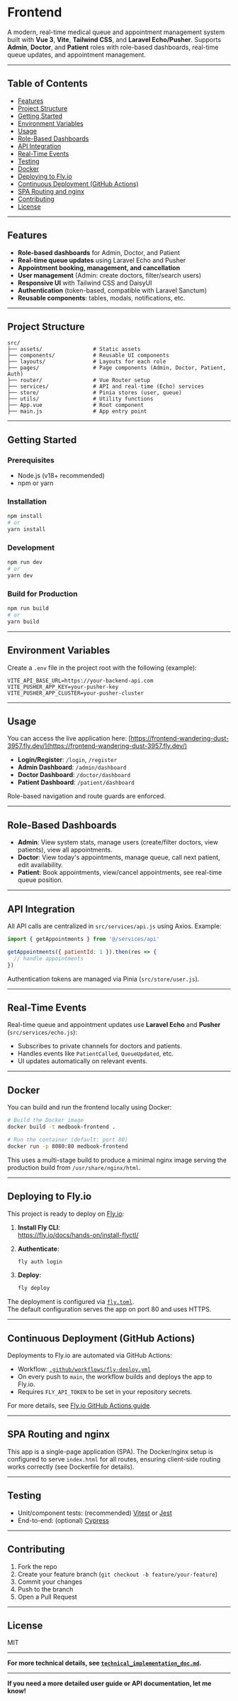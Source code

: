 # Frontend

A modern, real-time medical queue and appointment management system built with **Vue 3**, **Vite**, **Tailwind CSS**, and **Laravel Echo/Pusher**. Supports **Admin**, **Doctor**, and **Patient** roles with role-based dashboards, real-time queue updates, and appointment management.

---

## Table of Contents

- [Features](#features)
- [Project Structure](#project-structure)
- [Getting Started](#getting-started)
- [Environment Variables](#environment-variables)
- [Usage](#usage)
- [Role-Based Dashboards](#role-based-dashboards)
- [API Integration](#api-integration)
- [Real-Time Events](#real-time-events)
- [Testing](#testing)
- [Docker](#docker)
- [Deploying to Fly.io](#deploying-to-flyio)
- [Continuous Deployment (GitHub Actions)](#continuous-deployment-github-actions)
- [SPA Routing and nginx](#spa-routing-and-nginx)
- [Contributing](#contributing)
- [License](#license)

---

## Features

- **Role-based dashboards** for Admin, Doctor, and Patient
- **Real-time queue updates** using Laravel Echo and Pusher
- **Appointment booking, management, and cancellation**
- **User management** (Admin: create doctors, filter/search users)
- **Responsive UI** with Tailwind CSS and DaisyUI
- **Authentication** (token-based, compatible with Laravel Sanctum)
- **Reusable components**: tables, modals, notifications, etc.

---

## Project Structure

```
src/
├── assets/                # Static assets
├── components/            # Reusable UI components
├── layouts/               # Layouts for each role
├── pages/                 # Page components (Admin, Doctor, Patient, Auth)
├── router/                # Vue Router setup
├── services/              # API and real-time (Echo) services
├── store/                 # Pinia stores (user, queue)
├── utils/                 # Utility functions
├── App.vue                # Root component
├── main.js                # App entry point
```

---

## Getting Started

### Prerequisites

- Node.js (v18+ recommended)
- npm or yarn

### Installation

```bash
npm install
# or
yarn install
```

### Development

```bash
npm run dev
# or
yarn dev
```

### Build for Production

```bash
npm run build
# or
yarn build
```

---

## Environment Variables

Create a `.env` file in the project root with the following (example):

```
VITE_API_BASE_URL=https://your-backend-api.com
VITE_PUSHER_APP_KEY=your-pusher-key
VITE_PUSHER_APP_CLUSTER=your-pusher-cluster
```

---

## Usage

You can access the live application here: [https://frontend-wandering-dust-3957.fly.dev/](https://frontend-wandering-dust-3957.fly.dev/)

- **Login/Register**: `/login`, `/register`
- **Admin Dashboard**: `/admin/dashboard`
- **Doctor Dashboard**: `/doctor/dashboard`
- **Patient Dashboard**: `/patient/dashboard`

Role-based navigation and route guards are enforced.

---

## Role-Based Dashboards

- **Admin**: View system stats, manage users (create/filter doctors, view patients), view all appointments.
- **Doctor**: View today's appointments, manage queue, call next patient, edit availability.
- **Patient**: Book appointments, view/cancel appointments, see real-time queue position.

---

## API Integration

All API calls are centralized in `src/services/api.js` using Axios. Example:

```js
import { getAppointments } from '@/services/api'

getAppointments({ patientId: 1 }).then(res => {
  // handle appointments
})
```

Authentication tokens are managed via Pinia (`src/store/user.js`).

---

## Real-Time Events

Real-time queue and appointment updates use **Laravel Echo** and **Pusher** (`src/services/echo.js`):

- Subscribes to private channels for doctors and patients.
- Handles events like `PatientCalled`, `QueueUpdated`, etc.
- UI updates automatically on relevant events.

---

## Docker

You can build and run the frontend locally using Docker:

```bash
# Build the Docker image
docker build -t medbook-frontend .

# Run the container (default: port 80)
docker run -p 8080:80 medbook-frontend
```

This uses a multi-stage build to produce a minimal nginx image serving the production build from `/usr/share/nginx/html`.

---

## Deploying to Fly.io

This project is ready to deploy on [Fly.io](https://fly.io/):


1. **Install Fly CLI**:  
   https://fly.io/docs/hands-on/install-flyctl/

2. **Authenticate**:  
   ```bash
   fly auth login
   ```

3. **Deploy**:  
   ```bash
   fly deploy
   ```

The deployment is configured via [`fly.toml`](./fly.toml).  
The default configuration serves the app on port 80 and uses HTTPS.

---

## Continuous Deployment (GitHub Actions)

Deployments to Fly.io are automated via GitHub Actions:

- Workflow: [`.github/workflows/fly-deploy.yml`](.github/workflows/fly-deploy.yml)
- On every push to `main`, the workflow builds and deploys the app to Fly.io.
- Requires `FLY_API_TOKEN` to be set in your repository secrets.

For more details, see [Fly.io GitHub Actions guide](https://fly.io/docs/app-guides/continuous-deployment-with-github-actions/).

---

## SPA Routing and nginx

This app is a single-page application (SPA). The Docker/nginx setup is configured to serve `index.html` for all routes, ensuring client-side routing works correctly (see Dockerfile for details).

---

## Testing

- Unit/component tests: (recommended) [Vitest](https://vitest.dev/) or [Jest](https://jestjs.io/)
- End-to-end: (optional) [Cypress](https://www.cypress.io/)

---

## Contributing

1. Fork the repo
2. Create your feature branch (`git checkout -b feature/your-feature`)
3. Commit your changes
4. Push to the branch
5. Open a Pull Request

---

## License

MIT

---

**For more technical details, see [`technical_implementation_doc.md`](./technical_implementation_doc.md).**

---

**If you need a more detailed user guide or API documentation, let me know!**
